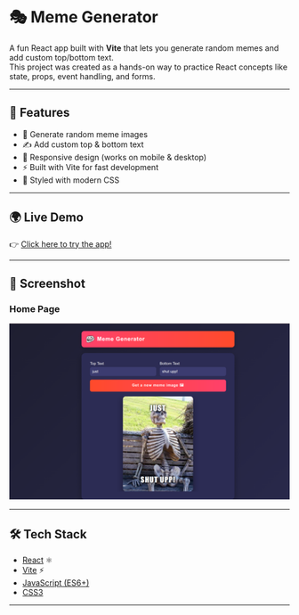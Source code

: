 # 🎭 Meme Generator

A fun React app built with **Vite** that lets you generate random memes and add custom top/bottom text.  
This project was created as a hands-on way to practice React concepts like state, props, event handling, and forms.

---

## 🚀 Features
- 🎨 Generate random meme images
- ✍️ Add custom top & bottom text
- 📱 Responsive design (works on mobile & desktop)
- ⚡ Built with Vite for fast development
- 🌈 Styled with modern CSS

---

## 🌍 Live Demo
👉 [Click here to try the app!](https://Shivang14d04.github.io/Meme-Generator/)  

---

## 📸 Screenshot
### Home Page
![Meme Generator Screenshot](./screenshots/memeGeneratorPreview.png)

---

## 🛠️ Tech Stack
- [React](https://reactjs.org/) ⚛️
- [Vite](https://vitejs.dev/) ⚡
- [JavaScript (ES6+)](https://developer.mozilla.org/en-US/docs/Web/JavaScript)
- [CSS3](https://developer.mozilla.org/en-US/docs/Web/CSS)

---


